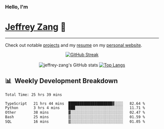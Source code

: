 
### Hello, I'm 
# [Jeffrey Zang](https://www.linkedin.com/in/jeffreyzang/) 🦀

---

Check out notable [projects](https://jeffz.dev/projects) and my [resume](https://jeffz.dev/resume) on my [personal website](https://jeffz.dev/).

<div align = 'center'>

[![GitHub Streak](https://github-readme-streak-stats.herokuapp.com/?user=jeffrey-zang&theme=tokyonight)](https://git.io/streak-stats)
<br></br>
![jeffrey-zang's GitHub stats](https://github-readme-stats.vercel.app/api?username=jeffrey-zang&show_icons=true&theme=tokyonight&hide_rank=true&hide=stars) 
[![Top Langs](https://github-readme-stats.vercel.app/api/top-langs/?username=jeffrey-zang&hide=ShaderLab,HLSL&layout=compact&theme=tokyonight)](https://github.com/anuraghazra/github-readme-stats)

</div>

## 📊 &nbsp;Weekly Development Breakdown
<!--START_SECTION:waka-->

```txt
Total Time: 25 hrs 39 mins

TypeScript   21 hrs 44 mins  ████████████████████▓░░░░   82.64 %
Python       3 hrs 4 mins    ███░░░░░░░░░░░░░░░░░░░░░░   11.71 %
Other        38 mins         ▓░░░░░░░░░░░░░░░░░░░░░░░░   02.47 %
Bash         25 mins         ▒░░░░░░░░░░░░░░░░░░░░░░░░   01.59 %
SQL          16 mins         ▒░░░░░░░░░░░░░░░░░░░░░░░░   01.05 %
```

<!--END_SECTION:waka-->

